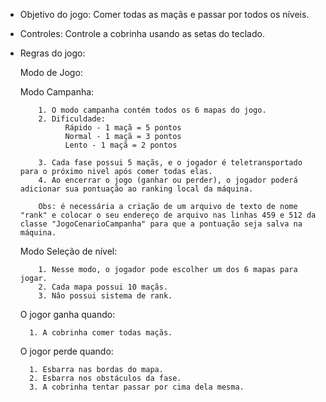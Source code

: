 - Objetivo do jogo:
	Comer todas as maçãs e passar por todos os níveis.

- Controles:
	Controle a cobrinha usando as setas do teclado.

- Regras do jogo:
     
    Modo de Jogo:
      
     Modo Campanha:
       
          1. O modo campanha contém todos os 6 mapas do jogo.
          2. Dificuldade:
                Rápido - 1 maçã = 5 pontos
                Normal - 1 maçã = 3 pontos
                Lento - 1 maçã = 2 pontos

          3. Cada fase possui 5 maçãs, e o jogador é teletransportado para o próximo nivel após comer todas elas.
          4. Ao encerrar o jogo (ganhar ou perder), o jogador poderá adicionar sua pontuação ao ranking local da máquina. 

          Obs: é necessária a criação de um arquivo de texto de nome "rank" e colocar o seu endereço de arquivo nas linhas 459 e 512 da classe "JogoCenarioCampanha" para que a pontuação seja salva na máquina. 
        
        
     Modo Seleção de nível:
        
          1. Nesse modo, o jogador pode escolher um dos 6 mapas para jogar.
          2. Cada mapa possui 10 maçãs.
          3. Nâo possui sistema de rank.

	O jogor ganha quando:
		
		1. A cobrinha comer todas maçãs. 
	
	O jogor perde quando:

		1. Esbarra nas bordas do mapa.
		2. Esbarra nos obstáculos da fase.
		3. A cobrinha tentar passar por cima dela mesma. 
	
